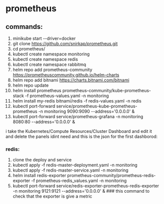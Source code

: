 # prometheus
## commands:
1. minikube start --driver=docker
2. git clone https://github.com/snirkap/prometheus.git
3. cd prometheus/
4. kubectl create namespace monitoring
5. kubectl create namespace redis
6. kubectl create namespace rabbitmq
7. helm repo add prometheus-community https://prometheuscommunity.github.io/helm-charts
8. helm repo add bitnami https://charts.bitnami.com/bitnami
9. helm repo update
11. helm install prometheus prometheus-community/kube-prometheus-stack -f prometheus-values.yaml -n monitoring
12. helm install my-redis bitnami/redis -f redis-values.yaml -n redis 
15. kubectl port-forward service/prometheus-kube-prometheus-prometheus -n monitoring 9090:9090 --address='0.0.0.0' &
16. kubectl port-forward service/prometheus-grafana -n monitoring 8080:80 --address='0.0.0.0' &

i take the Kubernetes/Compute Resources/Cluster Dashboard and edit it and delete the panels idint need and this is the json for the first dashborod:

### redis:
1. clone the deploy and service
2. kubectl apply -f redis-master-deployment.yaml -n monitoring
3. kubectl apply -f redis-master-service.yaml -n monitoring
4. helm install redis-exporter prometheus-community/prometheus-redis-exporter -f prometheus-redis_values.yaml -n monitoring
5. kubectl port-forward service/redis-exporter-prometheus-redis-exporter -n monitoring 9121:9121 --address='0.0.0.0' &  ### this command to check that the exporter is give a metric
